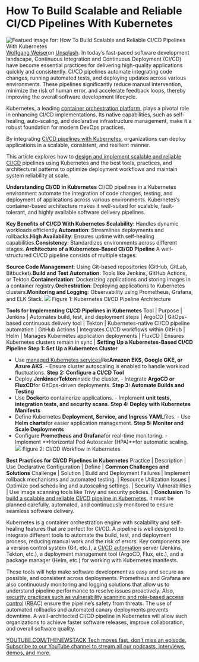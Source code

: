 # How To Build Scalable and Reliable CI/CD Pipelines With Kubernetes
![Featued image for: How To Build Scalable and Reliable CI/CD Pipelines With Kubernetes](https://cdn.thenewstack.io/media/2025/04/f45741a0-wolfgang-weiser-el8eojhvjeu-unsplash-1024x683.jpg)
[Wolfgang Weiser](https://unsplash.com/@hamburgmeinefreundin?utm_content=creditCopyText&utm_medium=referral&utm_source=unsplash)on
[Unsplash](https://unsplash.com/photos/a-train-traveling-through-a-forest-filled-with-lots-of-trees-el8EOJhVjEU?utm_content=creditCopyText&utm_medium=referral&utm_source=unsplash).
In today’s fast-paced software development landscape, Continuous Integration and Continuous Deployment (CI/CD) have become essential practices for delivering high-quality applications quickly and consistently. CI/CD pipelines automate integrating code changes, running automated tests, and deploying updates across various environments. These pipelines significantly reduce manual intervention, minimize the risk of human error, and accelerate feedback loops, thereby improving the overall software development lifecycle.

Kubernetes, a leading [container orchestration platform](https://thenewstack.io/cycle-io-a-container-orchestration-platform-aimed-at-developers/), plays a pivotal role in enhancing CI/CD implementations. Its native capabilities, such as self-healing, auto-scaling, and declarative infrastructure management, make it a robust foundation for modern DevOps practices.

By integrating [CI/CD pipelines with Kubernetes](https://thenewstack.io/a-look-at-kubernetes-deployment/), organizations can deploy applications in a scalable, consistent, and resilient manner.

This article explores how to [design and implement scalable and reliable CI/CD](https://thenewstack.io/how-to-code-first-with-design-first-benefits/) pipelines using Kubernetes and the best tools, practices, and architectural patterns to optimize deployment workflows and maintain system reliability at scale.

**Understanding CI/CD in Kubernetes**
CI/CD pipelines in a Kubernetes environment automate the integration of code changes, testing, and deployment of applications across various environments. Kubernetes’s container-based architecture makes it well-suited for scalable, fault-tolerant, and highly available software delivery pipelines.

**Key Benefits of CI/CD With Kubernetes**
**Scalability**: Handles dynamic workloads efficiently.**Automation**: Streamlines deployments and rollbacks.**High Availability**: Ensures uptime with self-healing capabilities.**Consistency**: Standardizes environments across different stages.
**Architecture of a Kubernetes-Based CI/CD Pipeline**
A well-structured CI/CD pipeline consists of multiple stages:

**Source Code Management**: Using Git-based repositories (GitHub, GitLab, Bitbucket).**Build and Test Automation**: Tools like Jenkins, GitHub Actions, or Tekton.**Containerization**: Dockerizing applications and storing images in a container registry.**Orchestration**: Deploying applications to Kubernetes clusters.**Monitoring and Logging**: Observability using Prometheus, Grafana, and ELK Stack.
![](https://cdn.thenewstack.io/media/2025/04/fdc9390a-image1-1024x638.png)
Figure 1: Kubernetes CI/CD Pipeline Architecture

**Tools for Implementing CI/CD Pipelines in Kubernetes**
Tool |
Purpose |
Jenkins | Automates build, test, and deployment steps |
ArgoCD | GitOps-based continuous delivery tool |
Tekton | Kubernetes-native CI/CD pipeline automation |
GitHub Actions | Integrates CI/CD workflows within GitHub |
Helm | Manages Kubernetes application deployments |
FluxCD | Ensures Kubernetes clusters remain in sync |
**Setting Up a Kubernetes-Based CI/CD Pipeline**
**Step 1: Set Up a Kubernetes Cluster**
- Use
[managed Kubernetes services](https://thenewstack.io/what-does-it-take-to-manage-hundreds-of-kubernetes-clusters/)like**Amazon EKS, Google GKE, or Azure AKS**. - Ensure cluster autoscaling is enabled to handle workload fluctuations.
**Step 2: Configure a CI/CD Tool**
- Deploy
**Jenkins**or**Tekton**inside the cluster. - Integrate
**ArgoCD or FluxCD**for GitOps-driven deployments.
**Step 3: Automate Builds and Testing**
- Use
**Docker**to containerize applications. - Implement
**unit tests, integration tests, and security scans**.
**Step 4: Deploy with Kubernetes Manifests**
- Define Kubernetes
**Deployment, Service, and Ingress YAML**files. - Use
**Helm charts**for easier application management.
**Step 5: Monitor and Scale Deployments**
- Configure
**Prometheus and Grafana**for real-time monitoring. - Implement
**Horizontal Pod Autoscaler (HPA)**for automatic scaling.
![](https://cdn.thenewstack.io/media/2025/04/93f20654-image2-1024x442.png)
Figure 2: CI/CD Workflow in Kubernetes

**Best Practices for CI/CD Pipelines in Kubernetes**
Practice | Description |
Use Declarative Configuration | Define
|
**Common Challenges and Solutions**
Challenge | Solution |
Build and Deployment Failures | Implement rollback mechanisms and automated testing. |
Resource Utilization Issues | Optimize pod scheduling and autoscaling settings. |
Security Vulnerabilities | Use image scanning tools like Trivy and security policies. |
**Conclusion**
To [build a scalable and reliable CI/CD pipeline in Kubernetes](https://thenewstack.io/build-scalable-llm-apps-with-kubernetes-a-step-by-step-guide/), it must be planned carefully, automated, and continuously monitored to ensure seamless software delivery.

Kubernetes is [a](https://thenewstack.io/the-impact-of-containerization-on-apm-strategies/) container orchestration engine with scalability and self-healing features that are perfect for CI/CD. A pipeline is well designed to integrate different tools to automate the build, test, and deployment process, reducing manual work and the risk of errors. Key components are a version control system (Git, etc.), a [CI/CD automation](https://thenewstack.io/3-ways-to-use-automation-in-ci-cd-pipelines/) server (Jenkins, Tekton, etc.), a deployment management tool (ArgoCD, Flux, etc.), and a package manager (Helm, etc.) for working with Kubernetes manifests.

These tools will help make software development as easy and secure as possible, and consistent across deployments. Prometheus and Grafana are also continuously monitoring and logging solutions that allow us to understand pipeline performance to resolve issues proactively. Also, [security practices such as vulnerability scanning and role-based access control](https://thenewstack.io/role-based-access-control-five-common-authorization-patterns/) (RBAC) ensure the pipeline’s safety from threats. The use of automated rollbacks and automated canary deployments prevents downtime. A well-architected CI/CD pipeline in Kubernetes will allow such organizations to achieve faster software releases, improve collaboration, and overall software quality.

[
YOUTUBE.COM/THENEWSTACK
Tech moves fast, don't miss an episode. Subscribe to our YouTube
channel to stream all our podcasts, interviews, demos, and more.
](https://youtube.com/thenewstack?sub_confirmation=1)